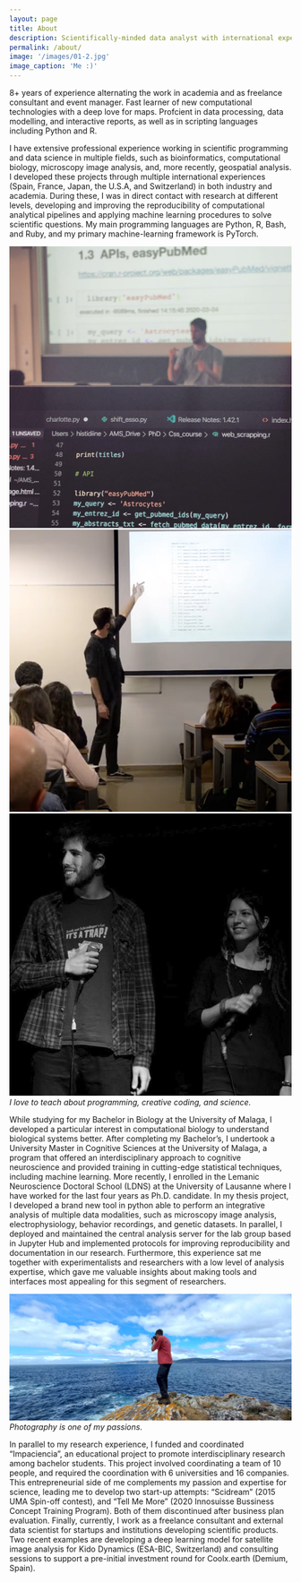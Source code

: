 ```yaml
---
layout: page
title: About
description: Scientifically-minded data analyst with international experience working on genomics, microscopy multidimensional image analysis, cellular biology modelling, and web development.
permalink: /about/
image: '/images/01-2.jpg'
image_caption: 'Me :)'
---
```


8+ years of experience alternating the work in academia and as freelance consultant and event manager. Fast learner of new computational technologies with a deep love for maps. Profcient in data processing, data modelling, and interactive reports, as well as in scripting languages including Python and R.

I have extensive professional experience working in scientific programming and data science in multiple fields, such as bioinformatics, computational biology, microscopy image analysis, and, more recently, geospatial analysis. I developed these projects through multiple international experiences (Spain, France, Japan, the U.S.A, and Switzerland) in both industry and academia. During these, I was in direct contact with research at different levels, developing and improving the reproducibility of computational analytical pipelines and applying machine learning procedures to solve scientific questions. My main programming languages are Python, R, Bash, and Ruby, and my primary machine-learning framework is PyTorch. 

<div class="gallery-box">
  <div class="gallery">
    <img src="/images/100.jpg" loading="lazy">
    <img src="/images/101.jpg" loading="lazy">
    <img src="/images/102.jpg" loading="lazy">
  </div>
  <em>I love to teach about programming, creative coding, and science.</em>
</div>

While studying for my Bachelor in Biology at the University of Malaga, I developed a particular interest in computational biology to understand biological systems better. After completing my Bachelor’s, I undertook a University Master in Cognitive Sciences at the University of Malaga, a program that offered an interdisciplinary approach to cognitive neuroscience and provided training in cutting-edge statistical techniques, including machine learning. More recently, I enrolled in the Lemanic Neuroscience Doctoral School (LDNS) at the University of Lausanne where I have worked for the last four years as Ph.D. candidate. In my thesis project, I developed a brand new tool in python able to perform an integrative analysis of multiple data modalities, such as microscopy image analysis, electrophysiology, behavior recordings, and genetic datasets. In parallel, I deployed and maintained the central analysis server for the lab group based in Jupyter Hub and implemented protocols for improving reproducibility and documentation in our research. Furthermore, this experience sat me together with experimentalists and researchers with a low level of analysis expertise, which gave me valuable insights about making tools and interfaces most appealing for this segment of researchers. 

<div class="gallery-box">
  <div class="gallery">
    <img src="/images/103.jpg" loading="lazy">
  </div>
  <em>Photography is one of my passions.</em>
</div>

In parallel to my research experience, I funded and coordinated “Impaciencia”, an educational project to promote interdisciplinary research among bachelor students. This project involved coordinating a team of 10 people, and required the coordination with 6 universities and 16 companies. This entrepreneurial side of me complements my passion and expertise for science, leading me to develop two start-up attempts: “Scidream” (2015 UMA Spin-off contest), and “Tell Me More” (2020 Innosuisse Bussiness Concept Training Program). Both of them discontinued after business plan evaluation. Finally, currently, I work as a freelance consultant and external data scientist for startups and institutions developing scientific products. Two recent examples are developing a deep learning model for satellite image analysis for Kido Dynamics (ESA-BIC, Switzerland) and consulting sessions to support a pre-initial investment round for Coolx.earth (Demium, Spain).
